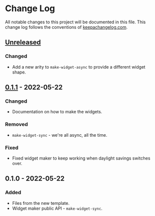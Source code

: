 # Change Log
All notable changes to this project will be documented in this file. This change log follows the conventions of [keepachangelog.com](http://keepachangelog.com/).

## [Unreleased]
### Changed
- Add a new arity to `make-widget-async` to provide a different widget shape.

## [0.1.1] - 2022-05-22
### Changed
- Documentation on how to make the widgets.

### Removed
- `make-widget-sync` - we're all async, all the time.

### Fixed
- Fixed widget maker to keep working when daylight savings switches over.

## 0.1.0 - 2022-05-22
### Added
- Files from the new template.
- Widget maker public API - `make-widget-sync`.

[Unreleased]: https://github.com/your-name/banco/compare/0.1.1...HEAD
[0.1.1]: https://github.com/your-name/banco/compare/0.1.0...0.1.1
